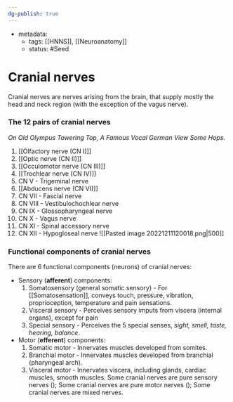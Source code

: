 ```yaml
---
dg-publish: true
---
```

- metadata:
	- tags: [[HNNS]], [[Neuroanatomy]]
	- status: #Seed 
# Cranial nerves
Cranial nerves are nerves arising from the brain, that supply mostly the head and neck region (with the exception of the vagus nerve).
### The 12 pairs of cranial nerves
*On Old Olympus Towering Top, A Famous Vocal German View Some Hops.*
1. [[Olfactory nerve (CN I)]]
2. [[Optic nerve (CN II)]]
3. [[Occulomotor nerve (CN III)]]
4. [[Trochlear nerve (CN IV)]]
5. CN V - Trigeminal nerve
6. [[Abducens nerve (CN VI)]]
7. CN VII - Fascial nerve
8. CN VIII - Vestibulochochlear nerve
9. CN IX - Glossopharyngeal nerve
10. CN X - Vagus nerve
11. CN XI - Spinal accessory nerve
12. CN XII - Hypogloseal nerve
![[Pasted image 20221211120018.png|500]]

### Functional components of cranial nerves
There are 6 functional components (neurons) of cranial nerves:
- Sensory (**afferent**) components:
	1. Somatosensory (general somatic sensory) - For [[Somatosensation]], conveys touch, pressure, vibration, proprioception, temperature and pain sensations.
	2. Visceral sensory - Perceives sensory imputs from viscera (internal organs), except for pain
	3. Special sensory - Perceives the 5 special senses, *sight, smell, taste, hearing, balance*.
- Motor (**efferent**) components:
	1. Somatic motor - Innervates muscles developed from somites.
	2. Branchial motor - Innervates muscles developed from branchial (pharyngeal arch).
	3. Visceral motor - Innervates viscera, including glands, cardiac muscles, smooth muscles.
Some cranial nerves are pure sensory nerves ();
Some cranial nerves are pure motor nerves ();
Some cranial nerves are mixed nerves.
